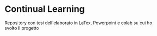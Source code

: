 # Continual Learning
Repository con tesi dell'elaborato in LaTex, Powerpoint e colab su cui ho svolto il progetto
